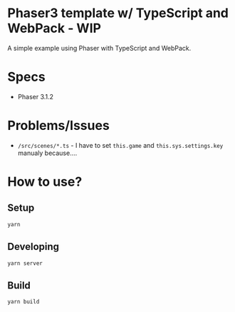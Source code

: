 # Phaser3 template w/ TypeScript and WebPack - WIP

A simple example using Phaser with TypeScript and WebPack.

# Specs

* Phaser 3.1.2

# Problems/Issues

* `/src/scenes/*.ts` - I have to set `this.game` and `this.sys.settings.key` manualy because....

# How to use?

## Setup

```sh
yarn
```

## Developing

```sh
yarn server
```

## Build

```sh
yarn build
```
